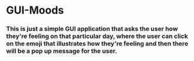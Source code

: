# GUI-Moods

### This is just a simple GUI application that asks the user how they're feeling on that particular day, where the user can click on the emoji that illustrates how they're feeling and then there will be a pop up message for the user.
